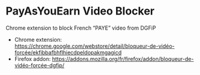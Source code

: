 # PayAsYouEarn Video Blocker
Chrome extension to block French “PAYE” video from DGFiP

* Chrome extension: https://chrome.google.com/webstore/detail/bloqueur-de-vidéo-forcée/ekfibbafbhflhiecdpeldopakmgagicd
* Firefox addon: https://addons.mozilla.org/fr/firefox/addon/bloqueur-de-vidéo-forcée-dgfip/
